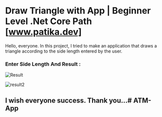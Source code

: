 ﻿# Draw Triangle with App | Beginner Level .Net Core Path [www.patika.dev]

Hello, everyone. In this project, I tried to make an application that draws a triangle according to the side length entered by the user.

### Enter Side Length And Result :

![Result](https://github.com/ytcaglar/DrawTriangle/assets/93604446/0fd504e3-9810-4e31-8459-f8c7d254ea76)

![result2](https://github.com/ytcaglar/DrawTriangle/assets/93604446/298f1f15-7ff0-4341-a03b-46d872e1fc53)


## I wish everyone success. Thank you...# ATM-App
